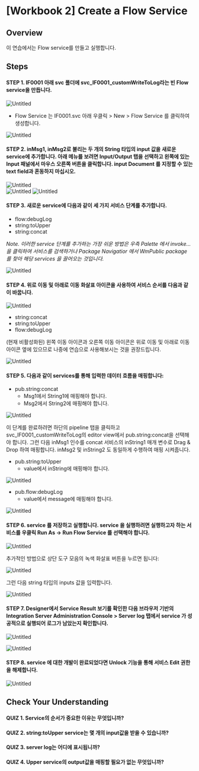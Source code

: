 # [Workbook 2] Create a Flow Service

## Overview

이 연습에서는 Flow service를 만들고 실행합니다.


## Steps

#### STEP 1. IF0001 아래 svc 폴더에 svc_IF0001_customWriteToLog라는 빈 Flow service을 만듭니다.
![Untitled](%5BWorkbook%202%5D%20Create%20a%20Flow%20Service%2090fb770fe9c045f9bab8e6e47c8e0b37/chapter2_1.png)
-	Flow Service 는 IF0001.svc 아래 우클릭 > New > Flow Service 를 클릭하여 생성합니다.

![Untitled](%5BWorkbook%202%5D%20Create%20a%20Flow%20Service%2090fb770fe9c045f9bab8e6e47c8e0b37/chapter2_2.png)

    

    

#### STEP 2. inMsg1, inMsg2로 불리는 두 개의 String 타입의 input 값을 새로운 service에 추가합니다. 아래 메뉴를 보려면 Input/Output 탭을 선택하고 왼쪽에 있는 Input 패널에서 마우스 오른쪽 버튼을 클릭합니다. input Document 를 지정할 수 있는 text field과 혼동하지 마십시오.

![Untitled](%5BWorkbook%202%5D%20Create%20a%20Flow%20Service%2090fb770fe9c045f9bab8e6e47c8e0b37/chapter2_3.png)  
![Untitled](%5BWorkbook%202%5D%20Create%20a%20Flow%20Service%2090fb770fe9c045f9bab8e6e47c8e0b37/chapter2_4.png) 
![Untitled](%5BWorkbook%202%5D%20Create%20a%20Flow%20Service%2090fb770fe9c045f9bab8e6e47c8e0b37/chapter2_5.png)
    

#### STEP 3. 새로운 service에 다음과 같이 세 가지 서비스 단계를 추가합니다.
- flow:debugLog
- string:toUpper
- string:concat

*Note. 이러한 service 단계를 추가하는 가장 쉬운 방법은 우측 Palette 에서 invoke... 을 클릭하여 서비스를 검색하거나 Package Navigatior 에서 WmPublic package 를 찾아 해당 services 을 끌어오는 것입니다.*

![Untitled](%5BWorkbook%202%5D%20Create%20a%20Flow%20Service%2090fb770fe9c045f9bab8e6e47c8e0b37/Untitled%205.png)
    
#### STEP 4. 위로 이동 및 아래로 이동 화살표 아이콘을 사용하여 서비스 순서를 다음과 같이 바꿉니다. 

![Untitled](%5BWorkbook%202%5D%20Create%20a%20Flow%20Service%2090fb770fe9c045f9bab8e6e47c8e0b37/Untitled%206.png)

- string:concat
- string:toUpper
- flow:debugLog

        
(현재 비활성화된) 왼쪽 이동 아이콘과 오른쪽 이동 아이콘은 위로 이동 및 아래로 이동 아이콘 옆에 있으므로 나중에 연습으로 사용해보시는 것을 권장드립니다.
        
![Untitled](%5BWorkbook%202%5D%20Create%20a%20Flow%20Service%2090fb770fe9c045f9bab8e6e47c8e0b37/Untitled%207.png)
        
    
#### STEP 5. 다음과 같이 services를 통해 입력한 데이터 흐름을 매핑합니다:
- pub.string:concat
  - Msg1에서 String1에 매핑해야 합니다.
  - Msg2에서 String2에 매핑해야 합니다.
        
![Untitled](%5BWorkbook%202%5D%20Create%20a%20Flow%20Service%2090fb770fe9c045f9bab8e6e47c8e0b37/Untitled%208.png)
        
이 단계를 완료하려면 하단의 pipeline 탭을 클릭하고 svc_IF0001_customWriteToLog의 editor view에서 pub.string:concat을 선택해야 합니다. 그런 다음 inMsg1 인수를 concat 서비스의 inString1 매개 변수로 Drag & Drop 하여 매핑합니다. inMsg2 및 inString2 도 동일하게 수행하여 매핑 시켜줍니다.
        
- pub.string:toUpper
  - value에서 inString에 매핑해야 합니다.
        
![Untitled](%5BWorkbook%202%5D%20Create%20a%20Flow%20Service%2090fb770fe9c045f9bab8e6e47c8e0b37/Untitled%209.png)
        
- pub.flow:debugLog
  - value에서 message에 매핑해야 합니다.          
        
![Untitled](%5BWorkbook%202%5D%20Create%20a%20Flow%20Service%2090fb770fe9c045f9bab8e6e47c8e0b37/Untitled%2010.png)
        

#### STEP 6. service 를 저장하고 실행합니다. service 을 실행하려면 실행하고자 하는 서비스를 우클릭 Run As → Run Flow Service 를 선택해야 합니다. 
    
![Untitled](%5BWorkbook%202%5D%20Create%20a%20Flow%20Service%2090fb770fe9c045f9bab8e6e47c8e0b37/Untitled%2011.png)
    
추가적인 방법으로 상단 도구 모음의 녹색 화살표 버튼을 누르면 됩니다:  
    
![Untitled](%5BWorkbook%202%5D%20Create%20a%20Flow%20Service%2090fb770fe9c045f9bab8e6e47c8e0b37/Untitled%2012.png)
    
그런 다음 string 타입의 inputs 값을 입력합니다.
    
![Untitled](%5BWorkbook%202%5D%20Create%20a%20Flow%20Service%2090fb770fe9c045f9bab8e6e47c8e0b37/Untitled%2013.png)
    

#### STEP 7. Designer에서 Service Result 보기를 확인한 다음 브라우저 기반의 Integration Server Administration Console > Server log 탭에서 service 가 성공적으로 실행되어 로그가 남았는지 확인합니다.
    
![Untitled](%5BWorkbook%202%5D%20Create%20a%20Flow%20Service%2090fb770fe9c045f9bab8e6e47c8e0b37/Untitled%2014.png)
    
![Untitled](%5BWorkbook%202%5D%20Create%20a%20Flow%20Service%2090fb770fe9c045f9bab8e6e47c8e0b37/Untitled%2015.png)
    

#### STEP 8. service 에 대한 개발이 완료되었다면 Unlock 기능을 통해 서비스 Edit 권한을 해제합니다.

![Untitled](%5BWorkbook%202%5D%20Create%20a%20Flow%20Service%2090fb770fe9c045f9bab8e6e47c8e0b37/Untitled%2016.png)


##  Check Your Understanding

#### QUIZ 1. Service의 순서가 중요한 이유는 무엇입니까?
#### QUIZ 2. string:toUpper service는 몇 개의 input값을 받을 수 있습니까?
#### QUIZ 3. server log는 어디에 표시됩니까?
#### QUIZ 4. Upper service의 output값을 매핑할 필요가 없는 무엇입니까?
